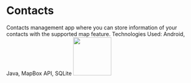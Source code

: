 # Contacts
Contacts management app where you can store information of your contacts with the supported map feature. 
Technologies Used: Android, Java, MapBox API, SQLite
<img src="https://github.com/MuhammadHuzaifaZahid/Resources/blob/main/Home.png" width="100" height="100">
